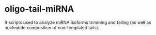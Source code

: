 # oligo-tail-miRNA
R scripts used to analyze miRNA isoforms trimming and tailing (as well as nucleotide composition of non-templated tails).

